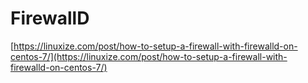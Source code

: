 # FirewallD

[https://linuxize.com/post/how-to-setup-a-firewall-with-firewalld-on-centos-7/](https://linuxize.com/post/how-to-setup-a-firewall-with-firewalld-on-centos-7/)


